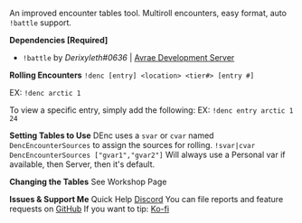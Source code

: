 An improved encounter tables tool.
Multiroll encounters, easy format, auto `!battle` support.

**Dependencies [Required]**
- `!battle` by _Derixyleth#0636_ | [Avrae Development Server](http://invite.avrae.io/)

**Rolling Encounters**
`!denc [entry] <location> <tier#> [entry #]`

EX: `!denc arctic 1`

To view a specific entry, simply add the following:
EX: `!denc entry arctic 1 24`

**Setting Tables to Use**
DEnc uses a `svar` or `cvar` named `DencEncounterSources` to assign the sources for rolling. `!svar|cvar DencEncounterSources ["gvar1","gvar2"]`
Will always use a Personal var if available, then Server, then it's default.

**Changing the Tables**
See Workshop Page

**Issues & Support Me**
Quick Help [Discord](https://discord.gg/HczsFcY)
You can file reports and feature requests on [GitHub](https://github.com/storytellermahkasad/Avrae-Customizations)
If you want to tip: [Ko-fi](https://ko-fi.com/storytellermahkasad)